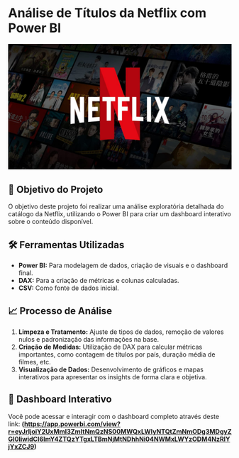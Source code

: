 # Análise de Títulos da Netflix com Power BI

![Dashboard da Netflix](netflix.jpg)

## 🎯 Objetivo do Projeto
O objetivo deste projeto foi realizar uma análise exploratória detalhada do catálogo da Netflix, utilizando o Power BI para criar um dashboard interativo sobre o conteúdo disponível.

## 🛠️ Ferramentas Utilizadas
- **Power BI:** Para modelagem de dados, criação de visuais e o dashboard final.
- **DAX:** Para a criação de métricas e colunas calculadas.
- **CSV:** Como fonte de dados inicial.


## 📈 Processo de Análise
1.  **Limpeza e Tratamento:** Ajuste de tipos de dados, remoção de valores nulos e padronização das informações na base.
2.  **Criação de Medidas:** Utilização de DAX para calcular métricas importantes, como contagem de títulos por país, duração média de filmes, etc.
3.  **Visualização de Dados:** Desenvolvimento de gráficos e mapas interativos para apresentar os insights de forma clara e objetiva.

## 🔗 Dashboard Interativo
Você pode acessar e interagir com o dashboard completo através deste link:
**(https://app.powerbi.com/view?r=eyJrIjoiY2UxMmI3ZmItNmQzNS00MWQxLWIyNTQtZmNmODg3MDgyZGI0IiwidCI6ImY4ZTQzYTgxLTBmNjMtNDhhNi04NWMxLWYzODM4NzRlYjYxZCJ9)**
